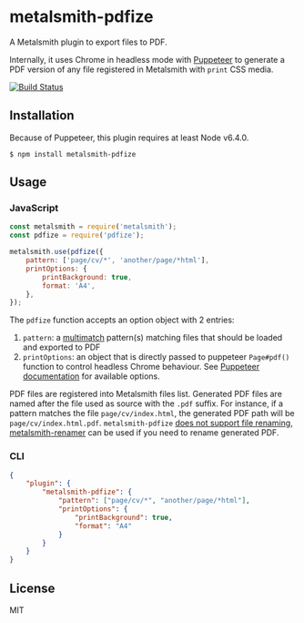# metalsmith-pdfize

A Metalsmith plugin to export files to PDF.

Internally, it uses Chrome in headless mode with
[Puppeteer](https://www.npmjs.com/package/puppeteer) to generate a PDF version
of any file registered in Metalsmith with `print` CSS media.

[![Build Status](https://travis-ci.org/dpobel/metalsmith-pdfize.svg?branch=master)](https://travis-ci.org/dpobel/metalsmith-pdfize)

## Installation

Because of Puppeteer, this plugin requires at least Node v6.4.0.

```
$ npm install metalsmith-pdfize
```

## Usage

### JavaScript

```js
const metalsmith = require('metalsmith');
const pdfize = require('pdfize');

metalsmith.use(pdfize({
    pattern: ['page/cv/*', 'another/page/*html'],
    printOptions: {
        printBackground: true,
        format: 'A4',
    },
});
```

The `pdfize` function accepts an option object with 2 entries:

1. `pattern`: a [multimatch](https://www.npmjs.com/package/multimatch)
   pattern(s) matching files that should be loaded and exported to PDF
1. `printOptions`: an object that is directly passed to puppeteer `Page#pdf()`
   function to control headless Chrome behaviour. See [Puppeteer
   documentation](https://github.com/GoogleChrome/puppeteer/blob/master/docs/api.md#pagepdfoptions)
   for available options.

PDF files are registered into Metalsmith files list. Generated PDF files are
named after the file used as source with the `.pdf` suffix. For instance, if a
pattern matches the file `page/cv/index.html`, the generated PDF path will be
`page/cv/index.html.pdf`. `metalsmith-pdfize` [does not support file
renaming](https://github.com/dpobel/metalsmith-pdfize/issues/4),
[metalsmith-renamer](https://www.npmjs.com/package/metalsmith-renamer) can be
used if you need to rename generated PDF.

### CLI

```json
{
    "plugin": {
        "metalsmith-pdfize": {
            "pattern": ["page/cv/*", "another/page/*html"],
            "printOptions": {
                "printBackground": true,
                "format": "A4"
            }
        }
    }
}
```

## License

MIT

